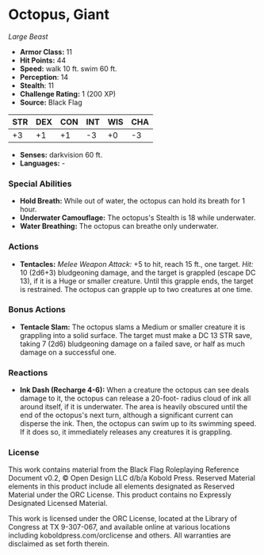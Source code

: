 # Octopus, Giant

*Large* *Beast*

- **Armor Class:** 11
- **Hit Points:** 44 
- **Speed:** walk 10 ft. swim 60 ft.
- **Perception**: 14
- **Stealth**: 11
- **Challenge Rating:** 1 (200 XP)
- **Source:** Black Flag

| STR | DEX | CON | INT | WIS | CHA |
| --- | --- | --- | --- | --- | --- |
| +3 | +1 | +1 | -3 | +0 | -3 |

- **Senses:** darkvision 60 ft.
- **Languages:** -

### Special Abilities

- **Hold Breath:** While out of water, the octopus can hold its breath for 1 hour.
- **Underwater Camouflage:** The octopus's Stealth is 18 while underwater.
- **Water Breathing:** The octopus can breathe only underwater.

### Actions

- **Tentacles:** _Melee Weapon Attack:_ +5 to hit, reach 15 ft., one target. _Hit:_ 10 (2d6+3) bludgeoning damage, and the target is grappled (escape DC 13), if it is a Huge or smaller creature. Until this grapple ends, the target is restrained. The octopus can grapple up to two creatures at one time.

### Bonus Actions

- **Tentacle Slam:** The octopus slams a Medium or smaller creature it is grappling into a solid surface. The target must make a DC 13 STR save, taking 7 (2d6) bludgeoning damage on a failed save, or half as much damage on a successful one.

### Reactions

- **Ink Dash (Recharge 4-6):** When a creature the octopus can see deals damage to it, the octopus can release a 20-foot- radius cloud of ink all around itself, if it is underwater. The area is heavily obscured until the end of the octopus's next turn, although a significant current can disperse the ink. Then, the octopus can swim up to its swimming speed. If it does so, it immediately releases any creatures it is grappling.


### License

This work contains material from the Black Flag Roleplaying Reference Document v0.2, © Open Design LLC d/b/a Kobold Press. Reserved Material elements in this product include all elements designated as Reserved Material under the ORC License. This product contains no Expressly Designated Licensed Material.

This work is licensed under the ORC License, located at the Library of Congress at TX 9-307-067, and available online at various locations including koboldpress.com/orclicense and others. All warranties are disclaimed as set forth therein.

